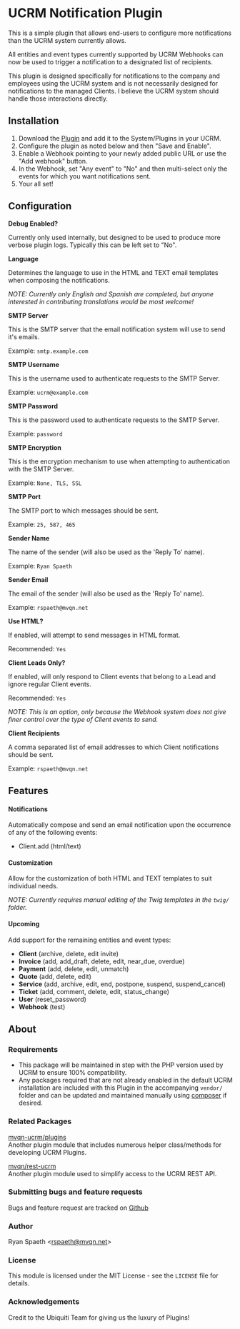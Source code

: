 # UCRM Notification Plugin

This is a simple plugin that allows end-users to configure more notifications than the UCRM system currently allows.

All entities and event types currently supported by UCRM Webhooks can now be used to trigger a notification to a 
designated list of recipients.

This plugin is designed specifically for notifications to the company and employees using the UCRM system and is not 
necessarily designed for notifications to the managed Clients.  I believe the UCRM system should handle those 
interactions directly.

## Installation

1. Download the [Plugin](/plugin-notifier.zip) and add it to the System/Plugins in your UCRM.
2. Configure the plugin as noted below and then "Save and Enable".
3. Enable a Webhook pointing to your newly added public URL or use the "Add webhook" button.
4. In the Webhook, set "Any event" to "No" and then multi-select only the events for which you want notifications sent.
5. Your all set!


## Configuration

**Debug Enabled?**

Currently only used internally, but designed to be used to produce more verbose plugin logs.  Typically this can be 
left set to "No".

**Language**

Determines the language to use in the HTML and TEXT email templates when composing the notifications.

*NOTE: Currently only English and Spanish are completed, but anyone interested in contributing translations would be 
most welcome!*

**SMTP Server**

This is the SMTP server that the email notification system will use to send it's emails.

Example: `smtp.example.com`

**SMTP Username**

This is the username used to authenticate requests to the SMTP Server.

Example: `ucrm@example.com`

**SMTP Password**

This is the password used to authenticate requests to the SMTP Server.

Example: `password`

**SMTP Encryption**

This is the encryption mechanism to use when attempting to authentication with the SMTP Server.

Example: `None, TLS, SSL`

**SMTP Port**

The SMTP port to which messages should be sent.

Example: `25, 587, 465`

**Sender Name**

The name of the sender (will also be used as the 'Reply To' name).

Example: `Ryan Spaeth`

**Sender Email**

The email of the sender (will also be used as the 'Reply To' name).

Example: `rspaeth@mvqn.net`

**Use HTML?**

If enabled, will attempt to send messages in HTML format.

Recommended: `Yes`

**Client Leads Only?**

If enabled, will only respond to Client events that belong to a Lead and ignore regular Client events.

Recommended: `Yes`

*NOTE: This is an option, only because the Webhook system does not give finer control over the type of Client events 
to send.*

**Client Recipients**

A comma separated list of email addresses to which Client notifications should be sent.

Example: `rspaeth@mvqn.net`


## Features

#### Notifications
Automatically compose and send an email notification upon the occurrence of any of the following events:
- Client.add (html/text)

#### Customization
Allow for the customization of both HTML and TEXT templates to suit individual needs.

*NOTE: Currently requires manual editing of the Twig templates in the `twig/` folder.*

#### Upcoming
Add support for the remaining entities and event types:
- **Client** (archive, delete, edit invite)
- **Invoice** (add, add_draft, delete, edit, near_due, overdue)
- **Payment** (add, delete, edit, unmatch)
- **Quote** (add, delete, edit)
- **Service** (add, archive, edit, end, postpone, suspend, suspend_cancel)
- **Ticket** (add, comment, delete, edit, status_change)
- **User** (reset_password)
- **Webhook** (test)

## About

### Requirements
- This package will be maintained in step with the PHP version used by UCRM to ensure 100% compatibility.
- Any packages required that are not already enabled in the default UCRM installation are included with this Plugin 
in the accompanying `vendor/` folder and can be updated and maintained manually using
[composer](https://getcomposer.org/) if desired.

### Related Packages
[mvqn-ucrm/plugins](https://github.com/mvqn-ucrm/plugins)\
Another plugin module that includes numerous helper class/methods for developing UCRM Plugins.

[mvqn/rest-ucrm](https://github.com/mvqn/rest-ucrm)\
Another plugin module used to simplify access to the UCRM REST API.

### Submitting bugs and feature requests
Bugs and feature request are tracked on [Github](https://github.com/mvqn-ucrm/plugin-notifier/issues)

### Author
Ryan Spaeth <[rspaeth@mvqn.net](mailto:rspaeth@mvqn.net)>

### License
This module is licensed under the MIT License - see the `LICENSE` file for details.

### Acknowledgements
Credit to the Ubiquiti Team for giving us the luxury of Plugins!